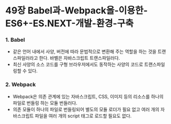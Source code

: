 # 49장 Babel과-Webpack을-이용한-ES6+-ES.NEXT-개발-환경-구축

### 1. Babel

- 같은 언어 내에서 사양, 버전에 따라 문법적으로 변환해 주는 역할을 하는 것을 트랜스파일러라고 한다. 바벨은 자바스크립트 트랜스파일러다.
- 최신 사양의 소스 코드를 구형 브라우저에서도 동작하는 사양의 코드로 트랜스파일링할 수 있다.

### 2. Webpack

- Webpack은 의존 관계에 있는 자바스크립트, CSS, 이미지 등의 리소스를 하나의 파일로 번들링 하는 모듈 번들러다.
- 의존 모듈이 하나의 파일로 번들링되어 별도의 모듈 로더가 필요 없고 여러 개의 자바스크립트 파일을 여러 개의 script 태그로 로드할 필요도 없다.
